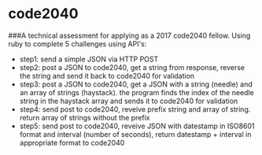 # code2040
###A technical assessment for applying as a 2017 code2040 fellow.
Using ruby to complete 5 challenges using API's:
* step1: send a simple JSON via HTTP POST
* step2: post a JSON to code2040, get a string from response, reverse the string and send it back to code2040 for validation
* step3: post a JSON to code2040, get a JSON with a string (needle) and an array of strings (haystack).
         the program finds the index of the needle string in the haystack array and sends it to code2040 for validation
* step4: send post to code2040, reveive prefix string and array of string. return array of strings without the prefix
* step5: send post to code2040, reveive JSON with datestamp in ISO8601 format and interval (number of seconds), return datestamp + interval in appropriate format to code2040
